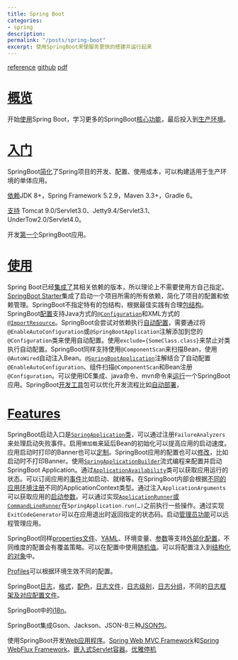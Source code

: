 ```yaml
---
title: Spring Boot
categories:
- spring
description: 
permalink: "/posts/spring-boot"
excerpt: 使用SpringBoot来使服务更快的搭建并运行起来
---
```

[reference](https://docs.spring.io/spring-boot/docs/2.3.4.RELEASE/reference/html/)
[github](https://github.com/spring-projects/spring-boot)
[pdf](https://leezw.net/pdf/spring-boot-reference.2.3.4.pdf)

# [概览](https://docs.spring.io/spring-boot/docs/2.3.4.RELEASE/reference/html/documentation-overview.html#boot-documentation)

开始[使用](https://docs.spring.io/spring-boot/docs/2.3.4.RELEASE/reference/html/documentation-overview.html#working-with-spring-boot)Spring Boot，学习更多的SpringBoot[核心功能](https://docs.spring.io/spring-boot/docs/2.3.4.RELEASE/reference/html/documentation-overview.html#learning-about-spring-boot-features)，最后投入到[生产环境](https://docs.spring.io/spring-boot/docs/2.3.4.RELEASE/reference/html/documentation-overview.html#moving-to-production)。

# [入门](https://docs.spring.io/spring-boot/docs/2.3.4.RELEASE/reference/html/getting-started.html)

SpringBoot[简化](https://docs.spring.io/spring-boot/docs/2.3.4.RELEASE/reference/html/getting-started.html#getting-started-introducing-spring-boot)了Spring项目的开发、配置、使用成本，可以构建适用于生产环境的单体应用。

[依赖](https://docs.spring.io/spring-boot/docs/2.3.4.RELEASE/reference/html/getting-started.html#getting-started-system-requirements)JDK 8+，Spring Framework 5.2.9，Maven 3.3+，Gradle 6。

[支持](https://docs.spring.io/spring-boot/docs/2.3.4.RELEASE/reference/html/getting-started.html#getting-started-system-requirements-servlet-containers) Tomcat 9.0/Servlet3.0、Jetty9.4/Servlet3.1、UnderTow2.0/Servlet4.0。

开发[第一个](https://docs.spring.io/spring-boot/docs/2.3.4.RELEASE/reference/html/getting-started.html#getting-started-first-application)SpringBoot应用。

# [使用](https://docs.spring.io/spring-boot/docs/2.3.4.RELEASE/reference/html/using-spring-boot.html)

Spring Boot已经[集成了](https://docs.spring.io/spring-boot/docs/2.3.4.RELEASE/reference/html/using-spring-boot.html#using-boot-dependency-management)其相关依赖的版本，所以理论上不需要使用方自己指定。[SpringBoot Starter](https://docs.spring.io/spring-boot/docs/2.3.4.RELEASE/reference/html/using-spring-boot.html#using-boot-starter)集成了启动一个项目所需的所有依赖，简化了项目的配置和依赖管理。SpringBoot不指定特有的包结构，根据最佳实践有合理[包结构](https://docs.spring.io/spring-boot/docs/2.3.4.RELEASE/reference/html/using-spring-boot.html#using-boot-structuring-your-code)。SpringBoot[配置](https://docs.spring.io/spring-boot/docs/2.3.4.RELEASE/reference/html/using-spring-boot.html#using-boot-configuration-classes)支持Java方式的[`@Configuration`](https://docs.spring.io/spring-boot/docs/2.3.4.RELEASE/reference/html/using-spring-boot.html#using-boot-importing-configuration)和XML方式的[`@ImportResource`](https://docs.spring.io/spring-boot/docs/2.3.4.RELEASE/reference/html/using-spring-boot.html#using-boot-importing-xml-configuration)。SpringBoot会尝试对依赖执行[自动配置](https://docs.spring.io/spring-boot/docs/2.3.4.RELEASE/reference/html/using-spring-boot.html#using-boot-auto-configuration)，需要通过将`@EnableAutoConfiguration`或`@SpringBootApplication`注解添加到您的`@Configuration`类来使用自动配置。使用`exclude={SomeClass.class}`来禁止对类执行自动配置。SpringBoot同样支持使用`@ComponentScan`来扫描Bean，使用`@AutoWired`自动注入Bean。[`@SpringBootApplication`](https://docs.spring.io/spring-boot/docs/2.3.4.RELEASE/reference/html/using-spring-boot.html#using-boot-using-springbootapplication-annotation)注解结合了自动配置`@EnableAutoConfiguration`、组件扫描`@ComponentScan`和Bean注册`@Configuration`。可以使用IDE集成、java命令、mvn命令来[运行](https://docs.spring.io/spring-boot/docs/2.3.4.RELEASE/reference/html/using-spring-boot.html#using-boot-running-your-application)一个SpringBoot应用。SpringBoot[开发工具](https://docs.spring.io/spring-boot/docs/2.3.4.RELEASE/reference/html/using-spring-boot.html#using-boot-devtools)包可以优化开发流程比如[自动部署](https://docs.spring.io/spring-boot/docs/2.3.4.RELEASE/reference/html/using-spring-boot.html#using-boot-devtools-restart)，

# [Features](https://docs.spring.io/spring-boot/docs/2.3.4.RELEASE/reference/html/spring-boot-features.html)

SpringBoot启动入口是[`SpringApplication`类](https://docs.spring.io/spring-boot/docs/2.3.4.RELEASE/reference/html/spring-boot-features.html#boot-features-spring-application)，可以通过注册`FailureAnalyzers`来处理启动失败事件。启用`懒加载`来延后Bean的初始化可以提高应用的启动速度。应用启动时打印的Banner也可以[定制](https://docs.spring.io/spring-boot/docs/2.3.4.RELEASE/reference/html/spring-boot-features.html#boot-features-banner)。SpringBoot应用的配置也可以[修改](https://docs.spring.io/spring-boot/docs/2.3.4.RELEASE/reference/html/spring-boot-features.html#boot-features-customizing-spring-application)，比如启动时不打印Banner。使用[`SpringApplicationBuilder`](https://docs.spring.io/spring-boot/docs/2.3.4.RELEASE/reference/html/spring-boot-features.html#boot-features-fluent-builder-api)流式编程来配置并启动SpringBoot Application。通过[`ApplicationAvailability`](https://docs.spring.io/spring-boot/docs/2.3.4.RELEASE/reference/html/spring-boot-features.html#boot-features-application-availability)类可以获取应用运行的状态。可以订阅应用的[事件](https://docs.spring.io/spring-boot/docs/2.3.4.RELEASE/reference/html/spring-boot-features.html#boot-features-application-events-and-listeners)比如启动、就绪等。在SpringBoot内部会根据[不同的应用环境注册](https://docs.spring.io/spring-boot/docs/2.3.4.RELEASE/reference/html/spring-boot-features.html#boot-features-web-environment)不同的ApplicationContext类型。通过注入`ApplicationArguments`可以获取应用的[启动参数](https://docs.spring.io/spring-boot/docs/2.3.4.RELEASE/reference/html/spring-boot-features.html#boot-features-application-arguments)。可以通过实现[`ApplicationRunner`或`CommandLineRunner`](https://docs.spring.io/spring-boot/docs/2.3.4.RELEASE/reference/html/spring-boot-features.html#boot-features-command-line-runner)在`SpringApplication.run(…​)`之前执行一些操作。通过实现`ExitCodeGenerator`可以在应用退出时返回指定的状态码。启动[管理员功能](https://docs.spring.io/spring-boot/docs/2.3.4.RELEASE/reference/html/spring-boot-features.html#boot-features-application-admin)可以远程管理应用。

SpringBoot同样[properties文件](https://docs.spring.io/spring-boot/docs/2.3.4.RELEASE/reference/html/spring-boot-features.html#boot-features-external-config-application-property-files)、[YAML](https://docs.spring.io/spring-boot/docs/2.3.4.RELEASE/reference/html/spring-boot-features.html#boot-features-external-config-yaml)、环境变量、[参数](https://docs.spring.io/spring-boot/docs/2.3.4.RELEASE/reference/html/spring-boot-features.html#boot-features-external-config-command-line-args)等支持[外部化配置](https://docs.spring.io/spring-boot/docs/2.3.4.RELEASE/reference/html/spring-boot-features.html#boot-features-external-config)，不同维度的配置会有覆盖策略。可以在配置中使用[随机值](https://docs.spring.io/spring-boot/docs/2.3.4.RELEASE/reference/html/spring-boot-features.html#boot-features-external-config-random-values)。可以将配置注入到[结构化的对象](https://docs.spring.io/spring-boot/docs/2.3.4.RELEASE/reference/html/spring-boot-features.html#boot-features-external-config-typesafe-configuration-properties)中。

[Profiles](https://docs.spring.io/spring-boot/docs/2.3.4.RELEASE/reference/html/spring-boot-features.html#boot-features-profiles)可以根据环境生效不同的配置。

SpringBoot[日志](https://docs.spring.io/spring-boot/docs/2.3.4.RELEASE/reference/html/spring-boot-features.html#boot-features-logging)，[格式](https://docs.spring.io/spring-boot/docs/2.3.4.RELEASE/reference/html/spring-boot-features.html#boot-features-logging-format)，[配色](https://docs.spring.io/spring-boot/docs/2.3.4.RELEASE/reference/html/spring-boot-features.html#boot-features-logging-color-coded-output)，[日志文件](https://docs.spring.io/spring-boot/docs/2.3.4.RELEASE/reference/html/spring-boot-features.html#boot-features-logging-file-output)，[日志级别](https://docs.spring.io/spring-boot/docs/2.3.4.RELEASE/reference/html/spring-boot-features.html#boot-features-custom-log-levels)，[日志分组](https://docs.spring.io/spring-boot/docs/2.3.4.RELEASE/reference/html/spring-boot-features.html#boot-features-custom-log-groups)，不同的[日志框架及对应配置文件](https://docs.spring.io/spring-boot/docs/2.3.4.RELEASE/reference/html/spring-boot-features.html#boot-features-custom-log-configuration)。

SpringBoot中的[i18n](https://docs.spring.io/spring-boot/docs/2.3.4.RELEASE/reference/html/spring-boot-features.html#boot-features-internationalization)。

SpringBoot集成Gson、Jackson、JSON-B三种[JSON包](https://docs.spring.io/spring-boot/docs/2.3.4.RELEASE/reference/html/spring-boot-features.html#boot-features-json)。

使用SpringBoot开发[Web应用程序](https://docs.spring.io/spring-boot/docs/2.3.4.RELEASE/reference/html/spring-boot-features.html#boot-features-developing-web-applications)。[Spring Web MVC Framework](https://docs.spring.io/spring-boot/docs/2.3.4.RELEASE/reference/html/spring-boot-features.html#boot-features-spring-mvc)和[Spring WebFlux Framework](https://docs.spring.io/spring-boot/docs/2.3.4.RELEASE/reference/html/spring-boot-features.html#boot-features-webflux)。[嵌入式Servlet容器](https://docs.spring.io/spring-boot/docs/2.3.4.RELEASE/reference/html/spring-boot-features.html#boot-features-embedded-container)。[优雅停机](https://docs.spring.io/spring-boot/docs/2.3.4.RELEASE/reference/html/spring-boot-features.html#boot-features-graceful-shutdown)